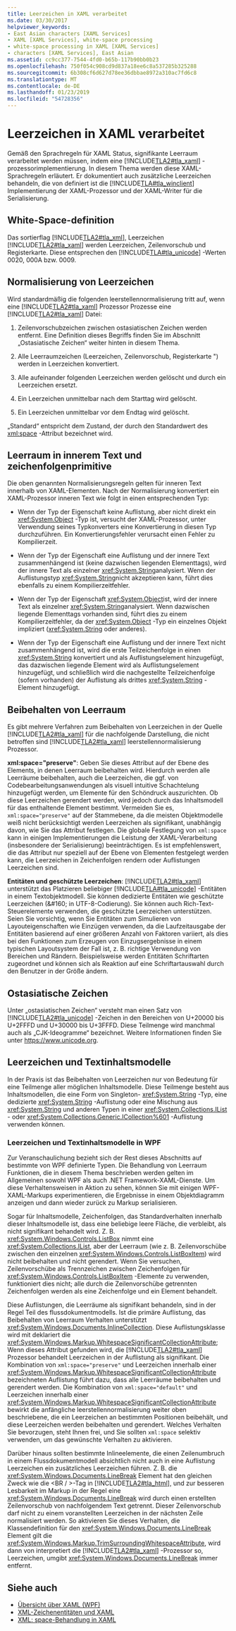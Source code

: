 ```yaml
---
title: Leerzeichen in XAML verarbeitet
ms.date: 03/30/2017
helpviewer_keywords:
- East Asian characters [XAML Services]
- XAML [XAML Services], white-space processing
- white-space processing in XAML [XAML Services]
- characters [XAML Services], East Asian
ms.assetid: cc9cc377-7544-4fd0-b65b-117b90bb0b23
ms.openlocfilehash: 750f054c908cd9d837a18ee6c8a537285b325288
ms.sourcegitcommit: 6b308cf6d627d78ee36dbbae8972a310ac7fd6c8
ms.translationtype: MT
ms.contentlocale: de-DE
ms.lasthandoff: 01/23/2019
ms.locfileid: "54728356"
---
```

# <a name="white-space-processing-in-xaml"></a>Leerzeichen in XAML verarbeitet
Gemäß den Sprachregeln für XAML Status, signifikante Leerraum verarbeitet werden müssen, indem eine [!INCLUDE[TLA2#tla_xaml](../../../includes/tla2sharptla-xaml-md.md)] -prozessorimplementierung. In diesem Thema werden diese XAML-Sprachregeln erläutert. Er dokumentiert auch zusätzliche Leerzeichen behandeln, die von definiert ist die [!INCLUDE[TLA#tla_winclient](../../../includes/tlasharptla-winclient-md.md)] Implementierung der XAML-Prozessor und der XAML-Writer für die Serialisierung.  
  
<a name="whitespace_definition"></a>   
## <a name="white-space-definition"></a>White-Space-definition  
 Das sortierflag [!INCLUDE[TLA2#tla_xml](../../../includes/tla2sharptla-xml-md.md)], Leerzeichen [!INCLUDE[TLA2#tla_xaml](../../../includes/tla2sharptla-xaml-md.md)] werden Leerzeichen, Zeilenvorschub und Registerkarte. Diese entsprechen den [!INCLUDE[TLA#tla_unicode](../../../includes/tlasharptla-unicode-md.md)] -Werten 0020, 000A bzw. 0009.  
  
<a name="whitespace_normalization"></a>   
## <a name="white-space-normalization"></a>Normalisierung von Leerzeichen  
 Wird standardmäßig die folgenden leerstellennormalisierung tritt auf, wenn eine [!INCLUDE[TLA2#tla_xaml](../../../includes/tla2sharptla-xaml-md.md)] Prozessor Prozesse eine [!INCLUDE[TLA2#tla_xaml](../../../includes/tla2sharptla-xaml-md.md)] Datei:  
  
1.  Zeilenvorschubzeichen zwischen ostasiatischen Zeichen werden entfernt. Eine Definition dieses Begriffs finden Sie im Abschnitt „Ostasiatische Zeichen“ weiter hinten in diesem Thema.  
  
2.  Alle Leerraumzeichen (Leerzeichen, Zeilenvorschub, Registerkarte ") werden in Leerzeichen konvertiert.  
  
3.  Alle aufeinander folgenden Leerzeichen werden gelöscht und durch ein Leerzeichen ersetzt.  
  
4.  Ein Leerzeichen unmittelbar nach dem Starttag wird gelöscht.  
  
5.  Ein Leerzeichen unmittelbar vor dem Endtag wird gelöscht.  
  
 „Standard“ entspricht dem Zustand, der durch den Standardwert des [xml:space](../../../docs/framework/xaml-services/xml-space-handling-in-xaml.md) -Attribut bezeichnet wird.  
  
<a name="whitespace_in_inner_text_and_string_primitives"></a>   
## <a name="white-space-in-inner-text-and-string-primitives"></a>Leerraum in innerem Text und zeichenfolgenprimitive  
 Die oben genannten Normalisierungsregeln gelten für inneren Text innerhalb von XAML-Elementen. Nach der Normalisierung konvertiert ein XAML-Prozessor inneren Text wie folgt in einen entsprechenden Typ:  
  
-   Wenn der Typ der Eigenschaft keine Auflistung, aber nicht direkt ein <xref:System.Object> -Typ ist, versucht der XAML-Prozessor, unter Verwendung seines Typkonverters eine Konvertierung in diesen Typ durchzuführen. Ein Konvertierungsfehler verursacht einen Fehler zu Kompilierzeit.  
  
-   Wenn der Typ der Eigenschaft eine Auflistung und der innere Text zusammenhängend ist (keine dazwischen liegenden Elementtags), wird der innere Text als einzelner <xref:System.String>analysiert. Wenn der Auflistungstyp <xref:System.String>nicht akzeptieren kann, führt dies ebenfalls zu einem Kompilierzeitfehler.  
  
-   Wenn der Typ der Eigenschaft <xref:System.Object>ist, wird der innere Text als einzelner <xref:System.String>analysiert. Wenn dazwischen liegende Elementtags vorhanden sind, führt dies zu einem Kompilierzeitfehler, da der <xref:System.Object> -Typ ein einzelnes Objekt impliziert (<xref:System.String> oder anderes).  
  
-   Wenn der Typ der Eigenschaft eine Auflistung und der innere Text nicht zusammenhängend ist, wird die erste Teilzeichenfolge in einen <xref:System.String> konvertiert und als Auflistungselement hinzugefügt, das dazwischen liegende Element wird als Auflistungselement hinzugefügt, und schließlich wird die nachgestellte Teilzeichenfolge (sofern vorhanden) der Auflistung als drittes <xref:System.String> -Element hinzugefügt.  
  
<a name="preserving_whitespace"></a>   
## <a name="preserving-white-space"></a>Beibehalten von Leerraum  
 Es gibt mehrere Verfahren zum Beibehalten von Leerzeichen in der Quelle [!INCLUDE[TLA2#tla_xaml](../../../includes/tla2sharptla-xaml-md.md)] für die nachfolgende Darstellung, die nicht betroffen sind [!INCLUDE[TLA2#tla_xaml](../../../includes/tla2sharptla-xaml-md.md)] leerstellennormalisierung Prozessor.  
  
 **xml:space="preserve"**: Geben Sie dieses Attribut auf der Ebene des Elements, in denen Leerraum beibehalten wird. Hierdurch werden alle Leerräume beibehalten, auch die Leerzeichen, die ggf. von Codebearbeitungsanwendungen als visuell intuitive Schachtelung hinzugefügt werden, um Elemente für den Schöndruck auszurichten. Ob diese Leerzeichen gerendert werden, wird jedoch durch das Inhaltsmodell für das enthaltende Element bestimmt. Vermeiden Sie es, `xml:space="preserve"` auf der Stammebene, da die meisten Objektmodelle weiß nicht berücksichtigt werden Leerzeichen als signifikant, unabhängig davon, wie Sie das Attribut festlegen. Die globale Festlegung von `xml:space` kann in einigen Implementierungen die Leistung der XAML-Verarbeitung (insbesondere der Serialisierung) beeinträchtigen. Es ist empfehlenswert, die das Attribut nur speziell auf der Ebene von Elementen festgelegt werden kann, die Leerzeichen in Zeichenfolgen rendern oder Auflistungen Leerzeichen sind.  
  
 **Entitäten und geschützte Leerzeichen**: [!INCLUDE[TLA2#tla_xaml](../../../includes/tla2sharptla-xaml-md.md)] unterstützt das Platzieren beliebiger [!INCLUDE[TLA#tla_unicode](../../../includes/tlasharptla-unicode-md.md)] -Entitäten in einem Textobjektmodell. Sie können dedizierte Entitäten wie geschützte Leerzeichen (&\#160; in UTF-8-Codierung). Sie können auch Rich-Text-Steuerelemente verwenden, die geschützte Leerzeichen unterstützen. Seien Sie vorsichtig, wenn Sie Entitäten zum Simulieren von Layouteigenschaften wie Einzügen verwenden, da die Laufzeitausgabe der Entitäten basierend auf einer größeren Anzahl von Faktoren variiert, als dies bei den Funktionen zum Erzeugen von Einzugsergebnisse in einem typischen Layoutsystem der Fall ist, z. B. richtige Verwendung von Bereichen und Rändern. Beispielsweise werden Entitäten Schriftarten zugeordnet und können sich als Reaktion auf eine Schriftartauswahl durch den Benutzer in der Größe ändern.  
  
<a name="east_asian_characters"></a>   
## <a name="east-asian-characters"></a>Ostasiatische Zeichen  
 Unter „ostasiatischen Zeichen“ versteht man einen Satz von [!INCLUDE[TLA2#tla_unicode](../../../includes/tla2sharptla-unicode-md.md)] -Zeichen in den Bereichen von U+20000 bis U+2FFFD und U+30000 bis U+3FFFD. Diese Teilmenge wird manchmal auch als „CJK-Ideogramme“ bezeichnet. Weitere Informationen finden Sie unter <https://www.unicode.org>.  
  
<a name="whitespace_and_text_content_models"></a>   
## <a name="white-space-and-text-content-models"></a>Leerzeichen und Textinhaltsmodelle  
 In der Praxis ist das Beibehalten von Leerzeichen nur von Bedeutung für eine Teilmenge aller möglichen Inhaltsmodelle. Diese Teilmenge besteht aus Inhaltsmodellen, die eine Form von Singleton- <xref:System.String> -Typ, eine dedizierte <xref:System.String> -Auflistung oder eine Mischung aus <xref:System.String> und anderen Typen in einer <xref:System.Collections.IList> - oder <xref:System.Collections.Generic.ICollection%601> -Auflistung verwenden können.  
  
### <a name="white-space-and-text-content-models-in-wpf"></a>Leerzeichen und Textinhaltsmodelle in WPF  
 Zur Veranschaulichung bezieht sich der Rest dieses Abschnitts auf bestimmte von WPF definierte Typen. Die Behandlung von Leerraum Funktionen, die in diesem Thema beschrieben werden gelten im Allgemeinen sowohl WPF als auch .NET Framework-XAML-Dienste. Um diese Verhaltensweisen in Aktion zu sehen, können Sie mit einigen WPF-XAML-Markups experimentieren, die Ergebnisse in einem Objektdiagramm anzeigen und dann wieder zurück zu Markup serialisieren.  
  
 Sogar für Inhaltsmodelle, Zeichenfolgen, das Standardverhalten innerhalb dieser Inhaltsmodelle ist, dass eine beliebige leere Fläche, die verbleibt, als nicht signifikant behandelt wird. Z. B. <xref:System.Windows.Controls.ListBox> nimmt eine <xref:System.Collections.IList>, aber der Leerraum (wie z. B. Zeilenvorschübe zwischen den einzelnen <xref:System.Windows.Controls.ListBoxItem>) wird nicht beibehalten und nicht gerendert. Wenn Sie versuchen, Zeilenvorschübe als Trennzeichen zwischen Zeichenfolgen für <xref:System.Windows.Controls.ListBoxItem> -Elemente zu verwenden, funktioniert dies nicht; alle durch die Zeilenvorschübe getrennten Zeichenfolgen werden als eine Zeichenfolge und ein Element behandelt.  
  
 Diese Auflistungen, die Leerräume als signifikant behandeln, sind in der Regel Teil des flussdokumentmodells. Ist die primäre Auflistung, das Beibehalten von Leerraum Verhalten unterstützt <xref:System.Windows.Documents.InlineCollection>. Diese Auflistungsklasse wird mit deklariert die <xref:System.Windows.Markup.WhitespaceSignificantCollectionAttribute>; Wenn dieses Attribut gefunden wird, die [!INCLUDE[TLA2#tla_xaml](../../../includes/tla2sharptla-xaml-md.md)] Prozessor behandelt Leerzeichen in der Auflistung als signifikant. Die Kombination von `xml:space="preserve"` und Leerzeichen innerhalb einer <xref:System.Windows.Markup.WhitespaceSignificantCollectionAttribute> bezeichneten Auflistung führt dazu, dass alle Leerräume beibehalten und gerendert werden. Die Kombination von `xml:space="default"` und Leerzeichen innerhalb einer <xref:System.Windows.Markup.WhitespaceSignificantCollectionAttribute> bewirkt die anfängliche leerstellennormalisierung weiter oben beschriebene, die ein Leerzeichen an bestimmten Positionen beibehält, und diese Leerzeichen werden beibehalten und gerendert. Welches Verhalten Sie bevorzugen, steht Ihnen frei, und Sie sollten `xml:space` selektiv verwenden, um das gewünschte Verhalten zu aktivieren.  
  
 Darüber hinaus sollten bestimmte Inlineelemente, die einen Zeilenumbruch in einem Flussdokumentmodell absichtlich nicht auch in eine Auflistung Leerzeichen ein zusätzliches Leerzeichen führen. Z. B. die <xref:System.Windows.Documents.LineBreak> Element hat den gleichen Zweck wie die \<BR / >-Tag in [!INCLUDE[TLA2#tla_html](../../../includes/tla2sharptla-html-md.md)], und zur besseren Lesbarkeit im Markup in der Regel eine <xref:System.Windows.Documents.LineBreak> wird durch einen erstellten Zeilenvorschub von nachfolgendem Text getrennt. Dieser Zeilenvorschub darf nicht zu einem voranstellten Leerzeichen in der nächsten Zeile normalisiert werden. So aktivieren Sie dieses Verhalten, die Klassendefinition für den <xref:System.Windows.Documents.LineBreak> Element gilt die <xref:System.Windows.Markup.TrimSurroundingWhitespaceAttribute>, wird dann von interpretiert die [!INCLUDE[TLA2#tla_xaml](../../../includes/tla2sharptla-xaml-md.md)] -Prozessor so, Leerzeichen, umgibt <xref:System.Windows.Documents.LineBreak> immer entfernt.  
  
## <a name="see-also"></a>Siehe auch
- [Übersicht über XAML (WPF)](../../../docs/framework/wpf/advanced/xaml-overview-wpf.md)
- [XML-Zeichenentitäten und XAML](../../../docs/framework/xaml-services/xml-character-entities-and-xaml.md)
- [XML: space-Behandlung in XAML](../../../docs/framework/xaml-services/xml-space-handling-in-xaml.md)
